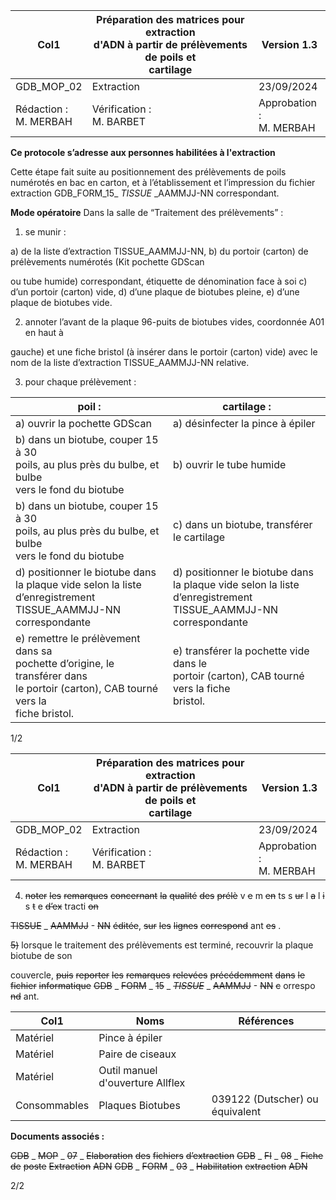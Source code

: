 |Col1|Préparation des matrices pour extraction<br>d'ADN à partir de prélèvements de poils et<br>cartilage|Version 1.3|
|---|---|---|
|GDB_MOP_02|Extraction|23/09/2024|
|Rédaction :<br>M. MERBAH|Vérification :<br>M. BARBET|Approbation :<br>M. MERBAH|


**Ce protocole s’adresse aux personnes habilitées à l'extraction**

Cette étape fait suite au positionnement des prélèvements de poils numérotés en bac en
carton, et à l’établissement et l’impression du fichier extraction
GDB_FORM_15_ _TISSUE_ _AAMMJJ-NN correspondant.

**Mode opératoire**
Dans la salle de “Traitement des prélèvements” :

1) se munir :

a) de la liste d’extraction TISSUE_AAMMJJ-NN,
b) du portoir (carton) de prélèvements numérotés (Kit pochette GDScan

ou tube humide) correspondant, étiquette de dénomination face à soi
c) d’un portoir (carton) vide,
d) d’une plaque de biotubes pleine,
e) d’une plaque de biotubes vide.

2) annoter l’avant de la plaque 96-puits de biotubes vides, coordonnée A01 en haut à

gauche) et une fiche bristol (à insérer dans le portoir (carton) vide) avec le nom de la
liste d’extraction TISSUE_AAMMJJ-NN relative.

3) pour chaque prélèvement :






|poil :|cartilage :|
|---|---|
|a) ouvrir la pochette GDScan|a) désinfecter la pince à épiler|
|b) dans un biotube, couper 15 à 30<br>poils, au plus près du bulbe, et bulbe<br>vers le fond du biotube|b) ouvrir le tube humide|
|b) dans un biotube, couper 15 à 30<br>poils, au plus près du bulbe, et bulbe<br>vers le fond du biotube|c) dans un biotube, transférer le cartilage|
|d) positionner le biotube dans la plaque vide selon la liste d’enregistrement<br>TISSUE_AAMMJJ-NN correspondante|d) positionner le biotube dans la plaque vide selon la liste d’enregistrement<br>TISSUE_AAMMJJ-NN correspondante|
|e) remettre le prélèvement dans sa<br>pochette d’origine, le transférer dans<br>le portoir (carton), CAB tourné vers la<br>fiche bristol.|e) transférer la pochette vide dans le<br>portoir (carton), CAB tourné vers la fiche<br>bristol.|


1/2

|Col1|Préparation des matrices pour extraction<br>d'ADN à partir de prélèvements de poils et<br>cartilage|Version 1.3|
|---|---|---|
|GDB_MOP_02|Extraction|23/09/2024|
|Rédaction :<br>M. MERBAH|Vérification :<br>M. BARBET|Approbation :<br>M. MERBAH|


4) ~~noter~~ ~~les~~ ~~remarques~~ ~~concernant~~ ~~la~~ ~~qualité~~ ~~des~~ ~~prélè~~ v ~~e~~ m ~~en~~ ts s ~~ur~~ l ~~a~~ l ~~i~~ s ~~t~~ e ~~d’ex~~ tracti ~~on~~

~~TISSUE~~ _ ~~AAMMJJ~~   - ~~NN~~ ~~éditée~~, ~~sur~~ ~~les~~ ~~lignes~~ ~~correspond~~ ant ~~es~~ .

~~5)~~ lorsque le traitement des prélèvements est terminé, recouvrir la plaque biotube de son

couvercle, ~~puis~~ ~~reporter~~ ~~les~~ ~~remarques~~ ~~relevées~~ ~~précédemment~~ ~~dans~~ ~~le~~ ~~fichier~~
~~informatique~~ ~~GDB~~ _ ~~FORM~~ _ ~~15~~ _ ~~_TISSUE_~~ _ ~~AAMMJJ~~    - ~~NN~~ ~~c~~ orrespo ~~nd~~ ant.

|Col1|Noms|Références|
|---|---|---|
|Matériel|Pince à épiler||
|Matériel|Paire de ciseaux||
|Matériel|Outil manuel d'ouverture Allflex||
|Consommables|Plaques Biotubes|039122 (Dutscher) ou équivalent|



**Documents associés :**

~~GDB~~ _ ~~MOP~~ _ ~~07~~ _ ~~Elaboration~~ ~~des~~ ~~fichiers~~ ~~d’extraction~~
~~GDB~~ _ ~~FI~~ _ ~~08~~ _ ~~Fiche~~ ~~de~~ ~~poste~~ ~~Extraction~~ ~~ADN~~
~~GDB~~ _ ~~FORM~~ _ ~~03~~ _ ~~Habilitation~~ ~~extraction~~ ~~ADN~~

2/2

